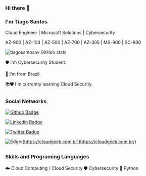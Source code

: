 ### Hi there 👋

### I'm Tiago Santos

Cloud Engineer | Microsoft Solutions | Cybersecurity

AZ-900 | AZ-104 | AZ-500 | AZ-700 | AZ-305 | MS-900 | SC-900


![tiagosantosav GitHub stats](https://github-readme-stats.vercel.app/api?username=tiagosantosav&theme=blue-green)

🛡️ I'm Cybersecurity Student.

🏡 I’m from Brazil.

📚🛡️ I'm currently learning Cloud Security.
##

### Social Networks

[![Github Badge](https://img.shields.io/badge/-Github-000?style=flat-square&logo=Github&logoColor=white&link=https://github.com/tiagosantosav)](https://github.com/tiagosantosav)

[![Linkedin Badge](https://img.shields.io/badge/-LinkedIn-blue?style=flat-square&logo=Linkedin&logoColor=white&link=https://www.linkedin.com/in/tiago-santosti)](https://www.linkedin.com/in/tiago-santosti)

[![Twitter Badge](https://img.shields.io/badge/Twitter-1DA1F2?style=for-the-badge&logo=twitter&logoColor=white&link=https://twitter.com/tiagotssbr)](https://twitter.com/tiagotssbr)

![Edge](https://img.shields.io/badge/Edge-0078D7?style=for-the-badge&logo=Microsoft-edge&logoColor=white&link)([https://cloudgeek.com.br](https://cloudgeek.com.br/)

##

### Skills and Programing Languages
☁️ Cloud Computing / Cloud Security
🛡️ Cybersecurity
🐍 Python

